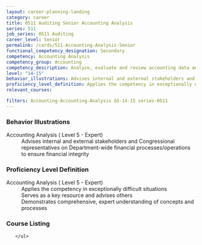 ```yaml
---
layout: career-planning-landing
category: career
title: 0511 Auditing Senior Accounting Analysis
series: 511
job_series: 0511 Auditing
career_level: Senior
permalink: /cards/511-Accounting-Analysis-Senior
functional_competency_designation: Secondary
competency: Accounting Analysis
competency_group: Accounting
competency_description: Analyze, evaluate and review accounting data and reports using business tools and applications, and performance metrics to provide recommendations
level: "14-15"
behavior_illustrations: Advises internal and external stakeholders and Congressional representatives on Department-wide financial processes/operations to ensure financial integrity
proficiency_level_definition: Applies the competency in exceptionally difficult situations ? Serves as a key resource and advises others ? Demonstrates comprehensive, expert understanding of concepts and processes
relevant_courses: 

filters: Accounting-Accounting-Analysis GS-14-15 series-0511
---
```


<div class="desktop:grid-col-4 margin-y-205">
  <div class="border-top-05 bg-white padding-2 shadow-5 height-full members-hover border-1px border-gray-30 border-top-orange radius-lg">
    <h3>Behavior Illustrations</h3>
    <dl class="text-base"><dt>Accounting Analysis ( Level 5 - Expert)</dt><dd>Advises internal and external stakeholders and Congressional representatives on Department-wide financial processes/operations to ensure financial integrity</dd></dl>
  </div>
</div>
<div class="desktop:grid-col-4 margin-y-205">
  <div class="border-top-05 bg-white padding-2 shadow-5 height-full members-hover border-1px border-gray-30 border-top-orange radius-lg">
    <h3>Proficiency Level Definition</h3>
    <dl class="text-base"><dt>Accounting Analysis ( Level 5 - Expert)</dt><dd>Applies the competency in exceptionally difficult situations </dd><dd> Serves as a key resource and advises others </dd><dd> Demonstrates comprehensive, expert understanding of concepts and processes</dd></dl>
  </div>
</div>
<div class="desktop:grid-col-4 margin-y-205">
  <div class="border-top-05 bg-white padding-2 shadow-5 height-full members-hover border-1px border-gray-30 border-top-orange radius-lg">
    <h3>Course Listing</h3>
    <ul class="text-base">
     
    </ul>
  </div>
</div>